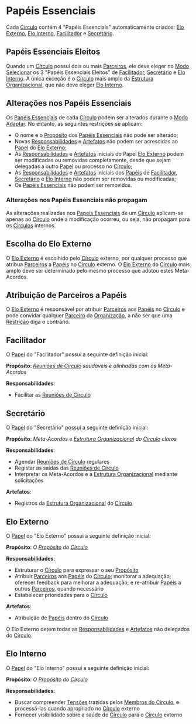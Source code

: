 # Papéis Essenciais

Cada [Círculo][circulos] contém 4 "Papéis Essenciais" automaticamente criados: [Elo Externo][elo-externo], [Elo Interno][elo-interno], [Facilitador][facilitador] e [Secretário][secretario].

## Papéis Essenciais Eleitos

Quando um [Círculo][circulos] possui dois ou mais [Parceiros][parceiros], ele deve eleger no [Modo Selecionar][modo-selecionar] os 3 "Papéis Essenciais Eleitos" de [Facilitador][facilitador], [Secretário][secretario] e [Elo Interno][elo-interno]. A única exceção é o [Círculo][circulos] mais amplo da [Estrutura Organizacional][estrutura-organizacional], que não deve eleger [Elo Interno][elo-interno].

## Alterações nos Papéis Essenciais

Os [Papéis Essenciais][papeis-essenciais] de cada [Círculo][circulos] podem ser alterados durante o [Modo Adaptar][modo-adaptar]. No entanto, as seguintes restrições se aplicam:

- O nome e o [Propósito][papeis] dos [Papéis Essenciais][papeis-essenciais] não pode ser alterado;
- Novas [Responsabilidades][papeis] e [Artefatos][papeis] não podem ser acrescidas ao [Papel][papeis] do [Elo Externo][elo-externo];
- As [Responsabilidades][papeis] e [Artefatos][papeis] iniciais do Papel [Elo Externo][elo-externo] podem ser modificadas ou removidas completamente, desde que sejam delegadas a outro [Papel][papeis] ou processo no [Círculo][circulos];
- As [Responsabilidades][papeis] e [Artefatos][papeis] iniciais dos [Papéis][papeis] de [Facilitador][facilitador], [Secretário][secretario] e [Elo Interno][elo-interno] não podem ser removidas ou modificadas;
- Os [Papéis Essenciais][papeis-essenciais] não podem ser removidos.

### Alterações nos Papéis Essenciais não propagam

As alterações realizadas nos [Papeis Essenciais][papeis-essenciais] de um [Círculo][circulos] aplicam-se apenas ao [Círculo][circulos] onde a modificação ocorreu, ou seja, não propagam para os [Círculos][circulos] internos.

## Escolha do Elo Externo

O [Elo Externo][elo-externo] é escolhido pelo [Círculo][circulos] externo, por qualquer processo que atribua [Parceiros][parceiros] a [Papéis][papeis] no [Círculo][circulos] externo. O [Elo Externo][elo-externo] do [Círculo][circulos] mais amplo deve ser determinado pelo mesmo processo que adotou estes Meta-Acordos.

## Atribuição de Parceiros a Papéis

O [Elo Externo][elo-externo] é responsável por atribuir [Parceiros][parceiros] aos [Papéis][papeis] no [Círculo][circulos] e pode convidar qualquer [Parceiro][parceiros] da [Organização][organizacao], a não ser que uma [Restrição][restricoes] diga o contrário.

## Facilitador
O [Papel][papeis] do "Facilitador" possui a seguinte definição inicial:

**Propósito**: _[Reuniões de Círculo][reunioes-de-circulo] saudáveis e alinhadas com os Meta-Acordos_

**Responsabilidades**:
- Facilitar as [Reuniões de Círculo][reunioes-de-circulo]

## Secretário
O [Papel][papeis] do "Secretário" possui a seguinte definição inicial:

**Propósito**: _Meta-Acordos e [Estrutura Organizacional][estrutura-organizacional] do [Círculo][circulos] claros_

**Responsabilidades**:
- Agendar [Reuniões de Círculo][reunioes-de-circulo] regulares
- Registar as saídas das [Reuniões de Círculo][reunioes-de-circulo]
- Interpretar os Meta-Acordos e a [Estrutura Organizacional][estrutura-organizacional] mediante solicitações

**Artefatos**:
- Registros da [Estrutura Organizacional][estrutura-organizacional] do [Círculo][circulos]

## Elo Externo
O [Papel][papeis] do "Elo Externo" possui a seguinte definição inicial:

**Propósito**: _O [Propósito][papeis] do [Círculo][circulos]_

**Responsabilidades**:
- Estruturar o [Círculo][circulos] para expressar o seu [Propósito][papeis]
- Atribuir [Parceiros][parceiros] aos [Papéis][papeis] do [Círculo][circulos]; monitorar a adequação; oferecer feedback para melhorar a adequação; e re-atribuir [Papéis][papeis] a outros [Parceiros][parceiros], quando necessário
- Estabelecer prioridades para o [Círculo][circulos]

**Artefatos**:
- Atribuição de [Papéis][papeis] dentro do [Círculo][circulos]

O Elo Externo detém todas as [Responsabilidades][papeis] e [Artefatos][papeis] não delegados do [Círculo][circulos].

## Elo Interno
O [Papel][papeis] do "Elo Interno" possui a seguinte definição inicial:

**Propósito**: _O [Propósito][papeis] do [Círculo][circulos]_

**Responsabilidades**:
- Buscar compreender [Tensões][tensoes] trazidas pelos [Membros do Círculo][membros-do-circulo], e processá-las quando apropriado no [Círculo][circulos] externo
- Fornecer visibilidade sobre a saúde do [Círculo][circulos] para o [Círculo][circulos] externo

[papeis-essenciais]: #papeis-essenciais
[facilitador]: #facilitador
[secretario]: #secretario
[elo-externo]: #elo-externo
[elo-interno]: #elo-interno

[estrutura-organizacional]: estrutura-organizacional.md
[papeis]: estrutura-organizacional.md#papeis
[circulos]: estrutura-organizacional.md#circulos
[restricoes]: estrutura-organizacional.md#restricoes
[membros-do-circulo]: estrutura-organizacional.md#membros-do-circulo

[organizacao]: organizacao.md
[tensoes]: organizacao.md#tensoes
[parceiros]: organizacao.md#parceiros

[reunioes-de-circulo]: reunioes-de-circulo.md
[modo-adaptar]: reunioes-de-circulo.md#modo-adaptar
[modo-selecionar]: reunioes-de-circulo.md#modo-selecionar
